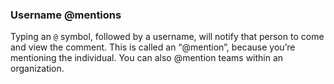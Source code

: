 ### Username @mentions

Typing an `@` symbol, followed by a username, will
notify that person to come and view the comment.
This is called an “@mention”, because you’re
mentioning the individual. You can also @mention
teams within an organization.


